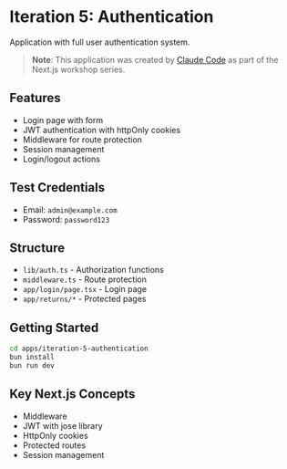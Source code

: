 # Iteration 5: Authentication

Application with full user authentication system.

> **Note**: This application was created by [Claude Code](https://claude.ai/code) as part of the Next.js workshop series.

## Features

- Login page with form
- JWT authentication with httpOnly cookies
- Middleware for route protection
- Session management
- Login/logout actions

## Test Credentials

- Email: `admin@example.com`
- Password: `password123`

## Structure

- `lib/auth.ts` - Authorization functions
- `middleware.ts` - Route protection
- `app/login/page.tsx` - Login page
- `app/returns/*` - Protected pages

## Getting Started

```bash
cd apps/iteration-5-authentication
bun install
bun run dev
```

## Key Next.js Concepts

- Middleware
- JWT with jose library  
- HttpOnly cookies
- Protected routes
- Session management
